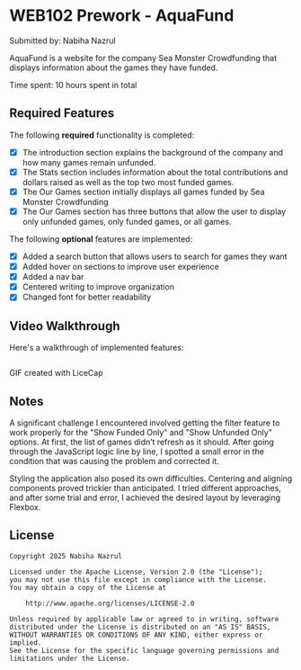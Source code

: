 # WEB102 Prework - AquaFund

Submitted by: Nabiha Nazrul

AquaFund is a website for the company Sea Monster Crowdfunding that displays information about the games they have funded.

Time spent: 10 hours spent in total

## Required Features

The following **required** functionality is completed:

* [x] The introduction section explains the background of the company and how many games remain unfunded.
* [x] The Stats section includes information about the total contributions and dollars raised as well as the top two most funded games.
* [x] The Our Games section initially displays all games funded by Sea Monster Crowdfunding
* [x] The Our Games section has three buttons that allow the user to display only unfunded games, only funded games, or all games.

The following **optional** features are implemented:

* [x] Added a search button that allows users to search for games they want
* [x] Added hover on sections to improve user experience 
* [x] Added a nav bar
* [x] Centered writing to improve organization
* [x] Changed font for better readability

## Video Walkthrough

Here's a walkthrough of implemented features:

<img src="https://imgur.com/a/1uhFcEH" title='Video Walkthrough' width='' alt="" />

<!-- Replace this with whatever GIF tool you used! -->
GIF created with LiceCap 
<!-- Recommended tools:
[Kap](https://getkap.co/) for macOS
[ScreenToGif](https://www.screentogif.com/) for Windows
[peek](https://github.com/phw/peek) for Linux. -->

## Notes

A significant challenge I encountered involved getting the filter feature to work properly for the "Show Funded Only" and "Show Unfunded Only" options. At first, the list of games didn’t refresh as it should. After going through the JavaScript logic line by line, I spotted a small error in the condition that was causing the problem and corrected it.


Styling the application also posed its own difficulties. Centering and aligning components proved trickier than anticipated. I tried different approaches, and after some trial and error, I achieved the desired layout by leveraging Flexbox.



## License

    Copyright 2025 Nabiha Nazrul

    Licensed under the Apache License, Version 2.0 (the "License");
    you may not use this file except in compliance with the License.
    You may obtain a copy of the License at

        http://www.apache.org/licenses/LICENSE-2.0

    Unless required by applicable law or agreed to in writing, software
    distributed under the License is distributed on an "AS IS" BASIS,
    WITHOUT WARRANTIES OR CONDITIONS OF ANY KIND, either express or implied.
    See the License for the specific language governing permissions and
    limitations under the License.
